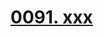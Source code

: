 # [0091. xxx](https://github.com/tnotesjs/TNotes.react/tree/main/notes/0091.%20xxx)

<!-- region:toc -->



<!-- endregion:toc -->
